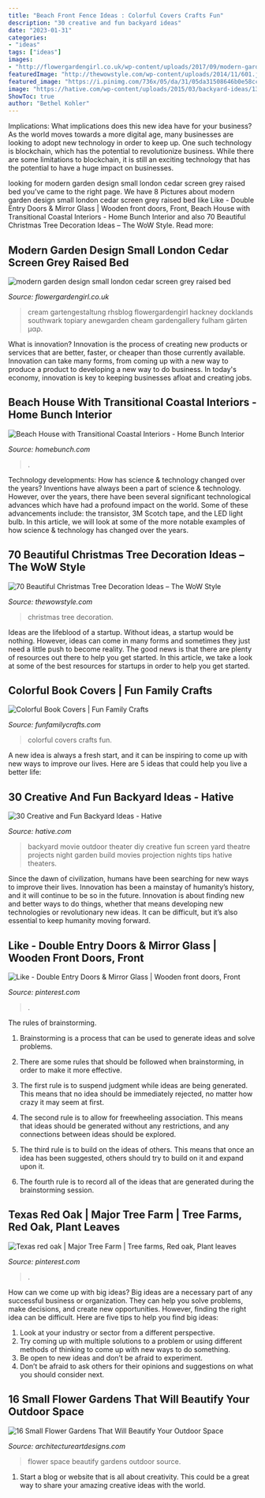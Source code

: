 ```yaml
---
title: "Beach Front Fence Ideas : Colorful Covers Crafts Fun"
description: "30 creative and fun backyard ideas"
date: "2023-01-31"
categories:
- "ideas"
tags: ["ideas"]
images:
- "http://flowergardengirl.co.uk/wp-content/uploads/2017/09/modern-garden-design-small-london-cedar-screen-grey-raised-bed-artificial-grass-cream-paving-marylebone-768x1024.jpg"
featuredImage: "http://thewowstyle.com/wp-content/uploads/2014/11/601.jpg"
featured_image: "https://i.pinimg.com/736x/05/da/31/05da31508646b0e58ccf0d3f10e3a429.jpg"
image: "https://hative.com/wp-content/uploads/2015/03/backyard-ideas/13-outdoor-backyard-movie-theater.jpg"
ShowToc: true
author: "Bethel Kohler"
---
```



Implications: What implications does this new idea have for your business?
As the world moves towards a more digital age, many businesses are looking to adopt new technology in order to keep up. One such technology is blockchain, which has the potential to revolutionize business. While there are some limitations to blockchain, it is still an exciting technology that has the potential to have a huge impact on businesses.

	

		
looking for modern garden design small london cedar screen grey raised bed you've came to the right page. We have 8 Pictures about modern garden design small london cedar screen grey raised bed like Like - Double Entry Doors &amp; Mirror Glass | Wooden front doors, Front, Beach House with Transitional Coastal Interiors - Home Bunch Interior and also 70 Beautiful Christmas Tree Decoration Ideas – The WoW Style. Read more:
		
    
## Modern Garden Design Small London Cedar Screen Grey Raised Bed

<img loading=lazy src="http://flowergardengirl.co.uk/wp-content/uploads/2017/09/modern-garden-design-small-london-cedar-screen-grey-raised-bed-artificial-grass-cream-paving-marylebone-768x1024.jpg" onerror="this.onerror=null;this.src='https://tse1.mm.bing.net/th?id=OIP.VB-NuR98eVGdf4nVuedyFgHaJ4&amp;pid=15.1';" alt="modern garden design small london cedar screen grey raised bed">

_Source: flowergardengirl.co.uk_

>cream gartengestaltung rhsblog flowergardengirl hackney docklands southwark topiary anewgarden cheam gardengallery fulham gärten μαρ. 

	

What is innovation?
Innovation is the process of creating new products or services that are better, faster, or cheaper than those currently available. Innovation can take many forms, from coming up with a new way to produce a product to developing a new way to do business. In today's economy, innovation is key to keeping businesses afloat and creating jobs.

    
## Beach House With Transitional Coastal Interiors - Home Bunch Interior

<img loading=lazy src="https://www.homebunch.com/wp-content/uploads/2016/05/3-1.jpg" onerror="this.onerror=null;this.src='https://tse3.mm.bing.net/th?id=OIP.8blwNpcyMuoXZOm0UftPUgHaLH&amp;pid=15.1';" alt="Beach House with Transitional Coastal Interiors - Home Bunch Interior">

_Source: homebunch.com_

>. 

	

Technology developments: How has science & technology changed over the years?
Inventions have always been a part of science & technology. However, over the years, there have been several significant technological advances which have had a profound impact on the world. Some of these advancements include: the transistor, 3M Scotch tape, and the LED light bulb. In this article, we will look at some of the more notable examples of how science & technology has changed over the years.

    
## 70 Beautiful Christmas Tree Decoration Ideas – The WoW Style

<img loading=lazy src="http://thewowstyle.com/wp-content/uploads/2014/11/601.jpg" onerror="this.onerror=null;this.src='https://tse2.mm.bing.net/th?id=OIP.i4nEPrcEOh6iRf4dUU2hmQDhEs&amp;pid=15.1';" alt="70 Beautiful Christmas Tree Decoration Ideas – The WoW Style">

_Source: thewowstyle.com_

>christmas tree decoration. 

	

Ideas are the lifeblood of a startup. Without ideas, a startup would be nothing. However, ideas can come in many forms and sometimes they just need a little push to become reality. The good news is that there are plenty of resources out there to help you get started. In this article, we take a look at some of the best resources for startups in order to help you get started.

    
## Colorful Book Covers | Fun Family Crafts

<img loading=lazy src="https://funfamilycrafts.com/wp-content/uploads/2012/08/bookcover19-600x448.jpeg" onerror="this.onerror=null;this.src='https://tse2.mm.bing.net/th?id=OIP.wcHfsBaGOTFndFLz1CMOEgHaFh&amp;pid=15.1';" alt="Colorful Book Covers | Fun Family Crafts">

_Source: funfamilycrafts.com_

>colorful covers crafts fun. 

	

A new idea is always a fresh start, and it can be inspiring to come up with new ways to improve our lives. Here are 5 ideas that could help you live a better life: 

    
## 30 Creative And Fun Backyard Ideas - Hative

<img loading=lazy src="https://hative.com/wp-content/uploads/2015/03/backyard-ideas/13-outdoor-backyard-movie-theater.jpg" onerror="this.onerror=null;this.src='https://tse2.mm.bing.net/th?id=OIP.dLSochcYVKrwCzJphS6mjAHaE8&amp;pid=15.1';" alt="30 Creative and Fun Backyard Ideas - Hative">

_Source: hative.com_

>backyard movie outdoor theater diy creative fun screen yard theatre projects night garden build movies projection nights tips hative theaters. 

	

Since the dawn of civilization, humans have been searching for new ways to improve their lives. Innovation has been a mainstay of humanity’s history, and it will continue to be so in the future. Innovation is about finding new and better ways to do things, whether that means developing new technologies or revolutionary new ideas. It can be difficult, but it’s also essential to keep humanity moving forward.

    
## Like - Double Entry Doors &amp; Mirror Glass | Wooden Front Doors, Front

<img loading=lazy src="https://i.pinimg.com/736x/81/d9/86/81d9863761b3d9d98235fb5dc6344005.jpg" onerror="this.onerror=null;this.src='https://tse3.mm.bing.net/th?id=OIP.-Yb32pTqwfSm9_FkYZrHbAHaNL&amp;pid=15.1';" alt="Like - Double Entry Doors &amp; Mirror Glass | Wooden front doors, Front">

_Source: pinterest.com_

>. 

	

The rules of brainstorming.
1. Brainstorming is a process that can be used to generate ideas and solve problems.
2. There are some rules that should be followed when brainstorming, in order to make it more effective.

3. The first rule is to suspend judgment while ideas are being generated. This means that no idea should be immediately rejected, no matter how crazy it may seem at first.

4. The second rule is to allow for freewheeling association. This means that ideas should be generated without any restrictions, and any connections between ideas should be explored.

5. The third rule is to build on the ideas of others. This means that once an idea has been suggested, others should try to build on it and expand upon it.

6. The fourth rule is to record all of the ideas that are generated during the brainstorming session.

    
## Texas Red Oak | Major Tree Farm | Tree Farms, Red Oak, Plant Leaves

<img loading=lazy src="https://i.pinimg.com/736x/05/da/31/05da31508646b0e58ccf0d3f10e3a429.jpg" onerror="this.onerror=null;this.src='https://tse3.mm.bing.net/th?id=OIP.SDkunKrQt-PtdjtMXWEmyQHaE8&amp;pid=15.1';" alt="Texas red oak | Major Tree Farm | Tree farms, Red oak, Plant leaves">

_Source: pinterest.com_

>. 

	

How can we come up with big ideas?
Big ideas are a necessary part of any successful business or organization. They can help you solve problems, make decisions, and create new opportunities. However, finding the right idea can be difficult. Here are five tips to help you find big ideas:
1. Look at your industry or sector from a different perspective.
2. Try coming up with multiple solutions to a problem or using different methods of thinking to come up with new ways to do something.
3. Be open to new ideas and don’t be afraid to experiment.
4. Don’t be afraid to ask others for their opinions and suggestions on what you should consider next.

    
## 16 Small Flower Gardens That Will Beautify Your Outdoor Space

<img loading=lazy src="https://www.architectureartdesigns.com/wp-content/uploads/2017/03/8-27.jpg" onerror="this.onerror=null;this.src='https://tse1.mm.bing.net/th?id=OIP.tte-YfYKWKur9D4HR5lSOwAAAA&amp;pid=15.1';" alt="16 Small Flower Gardens That Will Beautify Your Outdoor Space">

_Source: architectureartdesigns.com_

>flower space beautify gardens outdoor source. 

	

1. Start a blog or website that is all about creativity. This could be a great way to share your amazing creative ideas with the world.

